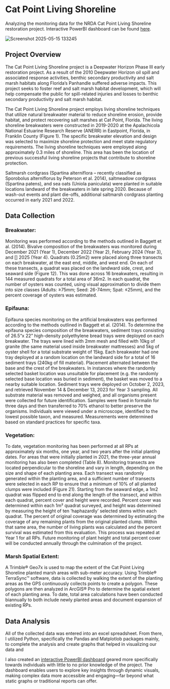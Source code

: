 # Cat Point Living Shoreline
Analyzing the monitoring data for the NRDA Cat Point Living Shoreline restoration project. Interactive PowerBI dashboard can be found [here](https://app.powerbi.com/view?r=eyJrIjoiZDMzNzc2ZGUtZDM5NC00NzE4LWE3ZTQtZWJkOTIyNjMxZDA5IiwidCI6ImI2MjAxOTYwLTQ1YmEtNGI3OC1iMDgwLWYxYzQzM2ZmNmUzNiIsImMiOjZ9). 

![Screenshot 2025-05-15 133245](https://github.com/user-attachments/assets/297cf5a4-ace9-4ece-852e-eafbf47ead38)

## Project Overview
The Cat Point Living Shoreline project is a Deepwater Horizon Phase III early restoration project. As a result of the 2010 Deepwater Horizon oil spill and associated response activities, benthic secondary productivity and salt marsh habitats along Florida’s Panhandle suffered adverse impacts. This project seeks to foster reef and salt marsh habitat development, which will help compensate the public for spill-related injuries and losses to benthic secondary productivity and salt marsh habitat.

The Cat Point Living Shoreline project employs living shoreline techniques that utilize natural breakwater material to reduce shoreline erosion, provide habitat, and protect recovering salt marshes at Cat Point, Florida. The living shoreline breakwaters were constructed in 2019-2020 at the Apalachicola National Estuarine Research Reserve (ANERR) in Eastpoint, Florida, in Franklin County (Figure 1). The specific breakwater elevation and design was selected to maximize shoreline protection and meet state regulatory requirements. The living shoreline techniques were employed along approximately 0.3 miles of shoreline. This area has been the location of previous successful living shoreline projects that contribute to shoreline protection. 

Saltmarsh cordgrass (Spartina alterniflora – recently classified as Sporobolus alterniflorus by Peterson et al. 2014), saltmeadow cordgrass (Spartina patens), and sea oats (Uniola paniculata) were planted in suitable locations landward of the breakwaters in late spring 2020. Because of wash-out events and plant die-offs, additional saltmarsh cordgrass planting occurred in early 2021 and 2022.

## Data Collection
### Breakwater: 
Monitoring was performed according to the methods outlined in Baggett et al. (2014). Bivalve composition of the breakwaters was monitored during December 2021 (Year 1), December 2022 (Year 2), February 2024 (Year 3), and [] 2025 (Year 4). Quadrats (0.25m2) were placed along three transects on each breakwater, at the east end, middle, and west end. On each of these transects, a quadrat was placed on the landward side, crest, and seaward side (Figure 12). This was done across 16 breakwaters, resulting in 144 measured quadrats for a total area of 36m2. In each quadrat, the number of oysters was counted, using visual approximation to divide them into size classes (Adults: ≥75mm; Seed: 26-74mm; Spat: ≤25mm), and the percent coverage of oysters was estimated.

### Epifauna: 
Epifauna species monitoring on the artificial breakwaters was performed according to the methods outlined in Baggett et al. (2014). To determine the epifauna species composition of the breakwaters, sediment trays consisting of 26.5“x 22” high-density polyethylene bread trays were deployed on each breakwater. The trays were lined with 2mm mesh and filled with 10kg of granite (the same material used inside breakwater mattresses) and 5kg of oyster shell for a total substrate weight of 15kg. Each breakwater had one tray deployed at a random location on the landward side for a total of 16 sediment trays (240kg of fill material). Placement alternated between the base and the crest of the breakwaters. In instances where the randomly selected basket location was unsuitable for placement (e.g. the randomly selected base location was buried in sediment), the basket was moved to a nearby suitable location. Sediment trays were deployed on October 2, 2023, and retrieved November 14 & December 13, 2023 for Year 3 sampling. All substrate material was removed and weighed, and all organisms present were collected for future identification. Samples were fixed in formalin for three days and then transferred to 70% ethanol to better preserve the organisms. Individuals were viewed under a microscope, identified to the lowest possible taxon, and measured. Measurements were determined based on standard practices for specific taxa. 

### Vegetation: 
To date, vegetation monitoring has been performed at all RPs at approximately six months, one year, and two years after the initial planting dates. For areas that were initially planted in 2021, the three-year annual monitoring has also been completed (Table 8). Monitoring transects are located perpendicular to the shoreline and vary in length, depending on the size and shape of each planting area. Each transect was randomly generated within the planting area, and a sufficient number of transects were selected in each RP to ensure that a minimum of 10% of all planted clumps were included (Figure 21). Starting from the seaward edge, a 1m2 quadrat was flipped end to end along the length of the transect, and within each quadrat, percent cover and height were recorded. Percent cover was determined within each 1m² quadrat surveyed, and height was determined by measuring the height of ten ‘haphazardly’ selected stems within each quadrat. The percent of original coverage was determined by estimating the coverage of any remaining plants from the original planted clump. Within that same area, the number of living plants was calculated and the percent survival was estimated from this evaluation. This process was repeated at Year 1 for all RPs. Future monitoring of plant height and total percent cover will be conducted annually through the culmination of the project. 

### Marsh Spatial Extent: 
A Trimble® Geo7x is used to map the extent of the Cat Point Living Shoreline planted marsh areas with sub-meter accuracy. Using Trimble® TerraSync™ software, data is collected by walking the extent of the planting areas as the GPS continuously collects points to create a polygon. These polygons are then analyzed in ArcGIS® Pro to determine the spatial extent of each planting area. To date, total area calculations have been conducted biannually to both include newly planted areas and document expansion of existing RPs. 

## Data Analysis
All of the collected data was entered into an excel spreadsheet. From there, I utilized Python, specifically the Pandas and Matplotlob packages mainly, to complete the analysis and create graphs that helped in visualizing our data and 

I also created an [interactive PowerBI dashboard](https://app.powerbi.com/view?r=eyJrIjoiODhhZGQxZmYtYjYzYy00MTQ0LWI3M2EtZmE3NzdlODdlOGE3IiwidCI6ImI2MjAxOTYwLTQ1YmEtNGI3OC1iMDgwLWYxYzQzM2ZmNmUzNiIsImMiOjZ9) geared more specifically towards individuals with little to no prior knowledge of the project. The dashboard enables users to explore key insights through dynamic visuals, making complex data more accessible and engaging—far beyond what static graphs or traditional reports can offer.
<br />
<br />
